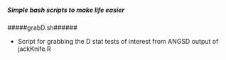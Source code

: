 ##### Simple bash scripts to make life easier #####

#####grabD.sh######

- Script for grabbing the D stat tests of interest from ANGSD output of jackKnife.R

